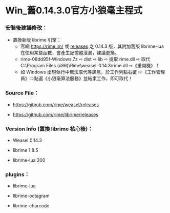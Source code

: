# Win_舊0.14.3.0官方小狼毫主程式

### 安裝後建議修改：
    
- 置換新版 librime 引擎：
    - 官網 https://rime.im/ 或 [releases](https://github.com/rime/weasel/releases) 之 0.14.3 版，其附加舊版 librime-lua 在使用某些函數，會產生記憶體泄漏，建議更換。
    - rime-08dd95f-Windows.7z ⇨ dist ⇨ lib ⇨ 提取 rime.dll ⇨ 取代 C:\Program Files (x86)\Rime\weasel-0.14.3\rime.dll ⇨《重開機》！
    - 如 Windows 出現執行中無法取代等訊息，於工作列點右鍵 ⇨《工作管理員》⇨點選《小狼毫算法服務》並結束工作，即可取代！

### Source File：

- https://github.com/rime/weasel/releases

- https://github.com/rime/librime/releases

### Version Info (置換 librime 核心後)：

- Weasel 0.14.3

- librime 1.8.5

- librime-lua 200

### plugins：

- librime-lua

- librime-octagram

- librime-charcode


